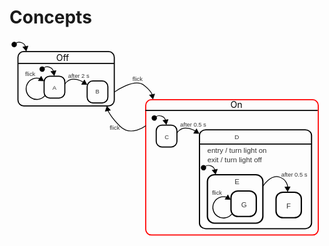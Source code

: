 # Concepts

<style>
  text {
    fill: black
    font-family: sans-serif; 
  }
  path {
    stroke: black;
  }
  .state {
    fill: none; stroke: rgb(0, 0, 0); stroke-width: 3;
  }
  g.highlight>.state {
    stroke: red;
  }
  g.highlight>.text {
    fill: red;
  }
</style>

<script>
</script>

<svg viewBox="-111.18638610839844 -43.07823944091797 858.5973510742188 549.2330322265625" width="858.5973510742188" height="549.2330322265625" xmlns="http://www.w3.org/2000/svg" xmlns:bx="https://boxy-svg.com">
  <g transform="matrix(1, 0, 0, 1, 0, 0)">
    <g>
      <rect x="-88.152" y="-10.866" width="262.559" height="148.015" class="state" rx="15.659" ry="15.659"/>
      <path style="fill: rgb(216, 216, 216); stroke: rgb(0, 0, 0); stroke-width: 3;" d="M -87.235 21.511 L 173.872 21.511"/>
      <text x="15.955" y="14.711" style="font-size: 24px; stroke-width: 3px; white-space: pre;">Off</text>
    </g>
    <g transform="matrix(1, 0, 0, 1, -2, 10)">
      <rect x="-14.856" y="46.198" width="56.462" height="59.889" class="state" rx="15.659" ry="15.659"/>
      <text x="8.117" y="83.687" style="fill: rgb(51, 51, 51); font-family: sans-serif; font-size: 16px; white-space: pre;">A</text>
    </g>
    <g transform="matrix(1, 0, 0, 1, -2, 10)">
      <rect x="102.478" y="59.132" width="56.462" height="59.889" class="state" rx="15.659" ry="15.659"/>
      <text x="125.183" y="93.983" style="fill: rgb(51, 51, 51); font-family: sans-serif; font-size: 16px; white-space: pre;">B</text>
    </g>
    <g transform="matrix(1, 0, 0, 1, -2, 10)">
      <path d="M 52.991 13.003 L 60.431 25.89 L 45.55 25.89 L 52.991 13.003 Z" style="" transform="matrix(0.999043, 0.043751, -0.043751, 0.999043, -75.254522, 30.734625)" bx:shape="triangle 45.55 13.003 14.881 12.887 0.5 0 1@5e4c3892"/>
      <text x="-66.43" y="46.318" style="fill: rgb(51, 51, 51); font-family: sans-serif; font-size: 16px; white-space: pre;">flick</text>
      <path d="M 461.164 554.224 A 63.697 63.697 0 1 1 383.028 484.088 L 383.263 485.06 A 62.697 62.697 0 1 0 460.172 554.095 Z" style="fill: none; stroke: rgb(0, 0, 0); stroke-width: 4.35656;" transform="matrix(0.382873, 0.253299, -0.253299, 0.382873, -48.968494, -229.270981)" bx:shape="pie 398 546 62.697 63.697 97.418 346.405 1@eb644306"/>
    </g>
    <g transform="matrix(1, 0, 0, 1, -2, 10)">
      <text x="50.45" y="50.987" style="fill: rgb(51, 51, 51); font-family: sans-serif; font-size: 16px; white-space: pre;">after 2 s</text>
      <path style="stroke: rgb(0, 0, 0); fill: none; stroke-width: 2;" d="M 41.869 67.712 C 41.869 67.712 48.971 54.864 64.596 54.485 C 80.221 54.106 92.077 62.89 92.077 62.89"/>
      <path d="M 52.991 13.003 L 60.431 25.89 L 45.55 25.89 L 52.991 13.003 Z" style="" transform="matrix(0.999043, 0.043751, -0.043751, 0.999043, 42.678887, 40.822474)" bx:shape="triangle 45.55 13.003 14.881 12.887 0.5 0 1@5e4c3892"/>
    </g>
    <g transform="matrix(1, 0, 0, 1, -83.733116, -22.002293)">
      <ellipse style="" transform="matrix(0.6, 0.8, -0.8, 0.6, 66.684728, -8.839179)" cx="51.177" cy="44.699" rx="7.288" ry="7.288"/>
      <path style="stroke: rgb(0, 0, 0); fill: none; stroke-width: 2;" d="M 67.134 54.917 C 67.134 54.917 72.585 50.566 82.249 54.161 C 91.913 57.756 92.4 65.968 92.4 65.968"/>
      <path d="M 52.991 13.003 L 60.431 25.89 L 45.55 25.89 L 52.991 13.003 Z" style="" transform="matrix(0.646251, 0.763125, -0.763125, 0.64625, 75.1945, 14.086562)" bx:shape="triangle 45.55 13.003 14.881 12.887 0.5 0 1@5e4c3892"/>
    </g>
  </g>
  <g transform="matrix(1, 0, 0, 1, 189.96713256835935, 57.20753860473633)" class="highlight">
    <rect x="70.115" y="63.175" width="470.373" height="368.829" class="state" rx="15.659" ry="15.659"/>
    <path style="stroke-width: 3;" d="M 69.114 92.333 L 538.599 92.333"/>
    <text x="301.192" y="85.533" style="font-size: 24px; stroke-width: 3px; white-space: pre;">On</text>
    <g transform="matrix(1, 0, 0, 1, 113.589722, 86.11718)" style="">
      <rect x="-14.856" y="46.198" width="56.462" height="59.889" class="state" rx="15.659" ry="15.659"/>
      <text x="8.117" y="83.687" style="fill: rgb(51, 51, 51); font-family: sans-serif; font-size: 16px; white-space: pre;">C</text>
    </g>
    <g transform="matrix(1.088255, 0, 0, 0.979431, 105.147041, 87.333473)" style="">
      <rect x="102.478" y="59.132" width="280.677" height="275.145" class="state" rx="15.659" ry="15.659"/>
      <text x="190.183" y="84.983" style="fill: rgb(51, 51, 51); font-family: sans-serif; font-size: 16px; white-space: pre;">D</text>
      <path style="fill: rgb(216, 216, 216); stroke: rgb(0, 0, 0); stroke-width: 3;" d="M 103.909 98.587 L 382.579 98.587"/>
      <text x="338.951" y="282.095" style="fill: rgb(51, 51, 51); font-family: sans-serif; font-size: 16px; white-space: pre;" transform="matrix(1.121833, 0, 0, 1.186524, -258.007111, -211.823074)">entry / turn light on</text>
      <text x="339.122" y="304.213" style="fill: rgb(51, 51, 51); font-family: sans-serif; font-size: 16px; white-space: pre;" transform="matrix(1.121833, 0, 0, 1.186524, -258.007111, -211.823074)">exit / turn light off</text>
      <g transform="matrix(1.121833, 0, 0, 1.186524, 310.942169, 177.960098)" style="">
        <rect x="-14.856" y="46.198" width="56.462" height="59.889" class="state"  rx="15.659" ry="15.659"/>
        <text x="8.117" y="83.687" style="fill: rgb(51, 51, 51); font-family: sans-serif; font-size: 16px; stroke-width: 2.51788px; white-space: pre;">F</text>
      </g>
      <g transform="matrix(0.918902, 0, 0, 1.021, 195.622757, 175.841202)" style="">
        <text x="121.45" y="12.987" style="fill: rgb(51, 51, 51); font-family: sans-serif; font-size: 16px; white-space: pre;">after 0.5 s</text>
        <path style="stroke: rgb(0, 0, 0); fill: none; stroke-width: 2;" d="M 71.687 39.154 C 71.687 39.154 92.319 7.004 115.539 14.037 C 138.759 21.07 139.277 42.529 139.277 42.529"/>
        <path d="M 52.991 13.003 L 60.431 25.89 L 45.55 25.89 L 52.991 13.003 Z" style="" transform="matrix(-0.999584, 0.02884, -0.028843, -0.999584, 192.297647, 65.478925)" bx:shape="triangle 45.55 13.003 14.881 12.887 0.5 0 1@5e4c3892"/>
      </g>
      <g transform="matrix(1.121833, 0, 0, 1.186524, 139.043976, 129.335999)" style="">
        <rect x="-14.856" y="46.198" width="123.796" height="113.514" class="state" rx="15.659" ry="15.659"/>
        <text x="45.795" y="68.201" style="fill: rgb(51, 51, 51); font-family: sans-serif; font-size: 16px; white-space: pre;">E</text>
        <g transform="matrix(1, 0, 0, 1, 52.648926, 38.037197)" style="">
          <rect x="-14.856" y="46.198" width="56.462" height="59.889" class="state" rx="15.659" ry="15.659"/>
          <text x="8.117" y="83.687" style="fill: rgb(51, 51, 51); font-family: sans-serif; font-size: 16px; stroke-width: 2.51788px; white-space: pre;">G</text>
        </g>
        <g transform="matrix(0.819108, 0, 0, 0.860497, 49.612343, 53.377678)">
          <path d="M 52.991 13.003 L 60.431 25.89 L 45.55 25.89 L 52.991 13.003 Z" style="" transform="matrix(0.999043, 0.043751, -0.043751, 0.999043, -75.254522, 30.734625)" bx:shape="triangle 45.55 13.003 14.881 12.887 0.5 0 1@5e4c3892"/>
          <text x="-66.43" y="46.318" style="fill: rgb(51, 51, 51); font-family: sans-serif; font-size: 16px; white-space: pre;">flick</text>
          <path d="M 461.164 554.224 A 63.697 63.697 0 1 1 383.028 484.088 L 383.263 485.06 A 62.697 62.697 0 1 0 460.172 554.095 Z" style="fill: none; stroke: rgb(0, 0, 0); stroke-width: 4.35656;" transform="matrix(0.382873, 0.253299, -0.253299, 0.382873, -48.968494, -229.270981)" bx:shape="pie 398 546 62.697 63.697 97.418 346.405 1@eb644306"/>
        </g>
      </g>
      <g transform="matrix(0.918902, 0, 0, 1.021001, 55.977158, 104.368713)" style="">
        <ellipse style="" transform="matrix(0.6, 0.8, -0.8, 0.6, 66.684728, -8.839179)" cx="51.177" cy="44.699" rx="7.288" ry="7.288"/>
        <path style="stroke: rgb(0, 0, 0); fill: none; stroke-width: 2;" d="M 67.134 54.917 C 67.134 54.917 72.585 50.566 82.249 54.161 C 91.913 57.756 92.4 65.968 92.4 65.968"/>
        <path d="M 52.991 13.003 L 60.431 25.89 L 45.55 25.89 L 52.991 13.003 Z" style="" transform="matrix(0.646251, 0.763125, -0.763125, 0.64625, 75.1945, 14.086562)" bx:shape="triangle 45.55 13.003 14.881 12.887 0.5 0 1@5e4c3892"/>
      </g>
    </g>
    <g transform="matrix(1, 0, 0, 1, 113.589722, 86.11718)" style="">
      <text x="50.45" y="50.987" style="fill: rgb(51, 51, 51); font-family: sans-serif; font-size: 16px; white-space: pre;">after 0.5 s</text>
      <path style="stroke: rgb(0, 0, 0); fill: none; stroke-width: 2;" d="M 41.869 67.712 C 41.869 67.712 48.971 54.864 64.596 54.485 C 80.221 54.106 92.077 62.89 92.077 62.89"/>
      <path d="M 52.991 13.003 L 60.431 25.89 L 45.55 25.89 L 52.991 13.003 Z" style="" transform="matrix(0.999043, 0.043751, -0.043751, 0.999043, 42.678887, 40.822474)" bx:shape="triangle 45.55 13.003 14.881 12.887 0.5 0 1@5e4c3892"/>
    </g>
    <g transform="matrix(1, 0, 0, 1, 31.8566, 54.114891)" style="">
      <ellipse style="" transform="matrix(0.6, 0.8, -0.8, 0.6, 66.684728, -8.839179)" cx="51.177" cy="44.699" rx="7.288" ry="7.288"/>
      <path style="stroke: rgb(0, 0, 0); fill: none; stroke-width: 2;" d="M 67.134 54.917 C 67.134 54.917 72.585 50.566 82.249 54.161 C 91.913 57.756 92.4 65.968 92.4 65.968"/>
      <path d="M 52.991 13.003 L 60.431 25.89 L 45.55 25.89 L 52.991 13.003 Z" style="" transform="matrix(0.646251, 0.763125, -0.763125, 0.64625, 75.1945, 14.086562)" bx:shape="triangle 45.55 13.003 14.881 12.887 0.5 0 1@5e4c3892"/>
    </g>
  </g>
  <g transform="matrix(1, 0, 0, 1, 0, -7.105427357601002e-15)">
    <path style="stroke: rgb(0, 0, 0); fill: none; stroke-width: 2; stroke-linejoin: round; stroke-linecap: round;" d="M 150.132 181.757 C 150.132 181.757 182.523 143.191 217.793 165.592 C 253.063 187.993 260.885 202.868 260.885 202.868" transform="matrix(-0.97679, -0.2142, 0.2142, -0.97679, 367.534245, 401.290093)"/>
    <text x="161.796" y="201.503" style="fill: rgb(51, 51, 51); font-family: sans-serif; font-size: 16px; white-space: pre;">flick</text>
    <path d="M 52.991 13.003 L 60.431 25.89 L 45.55 25.89 L 52.991 13.003 Z" style="" transform="matrix(-0.663706, -0.747994, 0.747995, -0.663706, 175.069181, 200.382307)" bx:shape="triangle 45.55 13.003 14.881 12.887 0.5 0 1@5e4c3892"/>
  </g>
  <g transform="matrix(1, 0, 0, 1, 0, -7.105427357601002e-15)">
    <path style="stroke: rgb(0, 0, 0); fill: none; stroke-width: 2; stroke-linejoin: round; stroke-linecap: round;" d="M 174.949 99.415 C 174.949 99.415 229.086 60.204 255.198 80.721 C 281.31 101.238 278.268 111.287 278.268 111.287"/>
    <path d="M 52.991 13.003 L 60.431 25.89 L 45.55 25.89 L 52.991 13.003 Z" style="" transform="matrix(0.65779, 0.753202, -0.7532, 0.657792, 259.547486, 56.194117)" bx:shape="triangle 45.55 13.003 14.881 12.887 0.5 0 1@5e4c3892"/>
    <text x="224.003" y="70.158" style="fill: rgb(51, 51, 51); font-family: sans-serif; font-size: 16px; white-space: pre;">flick</text>
  </g>
  <g transform="matrix(1, 0, 0, 1, -160.04922485351562, -89.05534362792969)">
    <ellipse style="" transform="matrix(0.6, 0.8, -0.8, 0.6, 66.684728, -8.839179)" cx="51.177" cy="44.699" rx="7.288" ry="7.288"/>
    <path style="stroke: rgb(0, 0, 0); fill: none; stroke-width: 2;" d="M 67.134 54.917 C 67.134 54.917 72.585 50.566 82.249 54.161 C 91.913 57.756 92.4 65.968 92.4 65.968"/>
    <path d="M 52.991 13.003 L 60.431 25.89 L 45.55 25.89 L 52.991 13.003 Z" style="" transform="matrix(0.646251, 0.763125, -0.763125, 0.64625, 75.1945, 14.086562)" bx:shape="triangle 45.55 13.003 14.881 12.887 0.5 0 1@5e4c3892"/>
  </g>
</svg>

